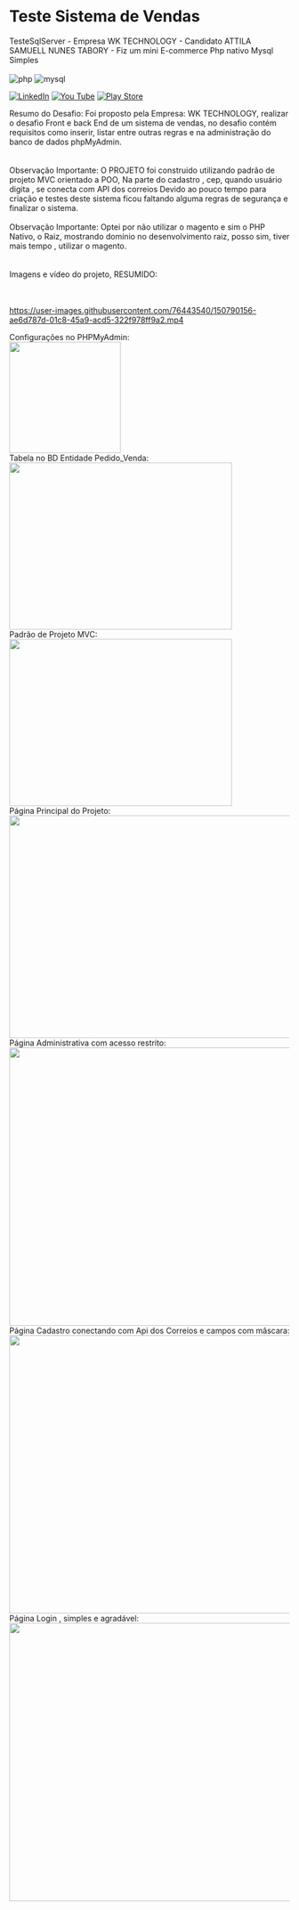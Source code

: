 <h1>  Teste Sistema de Vendas </h1>
TesteSqlServer - Empresa WK TECHNOLOGY - Candidato ATTILA SAMUELL NUNES TABORY - Fiz um mini E-commerce Php nativo Mysql Simples

<div style="display:inline_block"><br/>
  <img align"center" alt="php" src="https://img.shields.io/badge/PHP-777BB4?style=for-the-badge&logo=php&logoColor=white"/>
  <img align"center" alt="mysql" src="https://img.shields.io/badge/MySQL-00000F?style=for-the-badge&logo=mysql&logoColor=white"/>
  
  
 
</div>

[![LinkedIn ](https://img.shields.io/badge/LinkedIn-0077B5?style=for-the-badge&logo=linkedin&logoColor=white)](https://www.linkedin.com/in/attila-samuell-98291216b/)
[![You Tube](https://img.shields.io/badge/YouTube-FF0000?style=for-the-badge&logo=youtube&logoColor=white)](https://www.youtube.com/channel/UCuX9fZZa3eR4LACYTPVZg5A/videos)
[![Play Store](https://img.shields.io/badge/Google_Play-414141?style=for-the-badge&logo=google-play&logoColor=white)](https://play.google.com/store/apps/details?id=attila.QRCodeGeradorLeitor&hl=pt_BR&gl=US)
<br>

<div>Resumo do Desafio: Foi proposto pela Empresa: WK TECHNOLOGY, realizar o desafio Front e back End de um sistema de vendas, no desafio contém requisitos como inserir, listar  entre outras regras e na administração do banco de dados phpMyAdmin. </div>
<br>
<br>
<div>Observação Importante:  O PROJETO foi construido utilizando padrão de projeto MVC orientado a POO, Na parte do cadastro , cep, quando usuário digita , se conecta com API dos correios Devido ao pouco tempo para criação e testes deste sistema ficou faltando alguma regras de segurança e finalizar o sistema. </div>
<br>
<div> Observação Importante: Optei por não utilizar o magento e sim o PHP Nativo, o Raiz, mostrando domínio no desenvolvimento raiz, posso sim, tiver mais tempo , utilizar o magento.  </div>

<br>
<br>
<div>Imagens e vídeo do projeto, RESUMIDO:</div>
<br>
<br>




https://user-images.githubusercontent.com/76443540/150790156-ae6d787d-01c8-45a9-acd5-322f978ff9a2.mp4




<div> Configurações no PHPMyAdmin: </div>
<img src="https://user-images.githubusercontent.com/76443540/150731345-e4517b26-8e0a-4273-a139-60b746ba9927.png" width="200px" height="200px" />
<br>

<div> Tabela no BD Entidade Pedido_Venda: </div>
<img src="https://user-images.githubusercontent.com/76443540/150731705-14fa748a-e79b-4dca-8745-f7854f5bd0c7.png" width="400px" height="300px" />
<br>

<div> Padrão de Projeto MVC: </div>
<img src="https://user-images.githubusercontent.com/76443540/150731820-605d03a4-9636-48fc-87b7-e06db68c91c4.png" width="400px" height="300px" />
<br>

<div> Página Principal do Projeto: </div>
<img src="https://user-images.githubusercontent.com/76443540/150732211-1fc72b9d-c799-4cf3-856c-266d33b00a3b.png" width="600px" height="400px" />
<br>

<div> Página Administrativa com acesso restrito: </div>
<img src="https://user-images.githubusercontent.com/76443540/150732391-f5a9b99e-b84d-46dd-aa6e-750c29506d64.png" width="600px" height="500px" />




<div> Página Cadastro conectando com Api dos Correios e campos com mâscara: </div>
<img src="https://user-images.githubusercontent.com/76443540/150732713-30957d81-ec60-4a19-9535-f01f0a516940.png" width="900px" height="500px" />

<div> Página Login , simples e agradável: </div>
<img src="https://user-images.githubusercontent.com/76443540/150732931-12f3fbec-1d7d-48b7-b121-53f991316f1d.png" width="800px" height="500px" />





